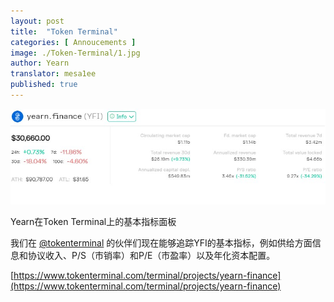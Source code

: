 ```yaml
---
layout: post
title:  "Token Terminal"
categories: [ Annoucements ]
image: ./Token-Terminal/1.jpg
author: Yearn
translator: mesa1ee
published: true
---
```


![](1.jpg)

Yearn在Token Terminal上的基本指标面板 

我们在 [@tokenterminal](https://twitter.com/tokenterminal) 的伙伴们现在能够追踪YFI的基本指标，例如供给方面信息和协议收入、P/S（市销率）和P/E（市盈率）以及年化资本配置。

[https://www.tokenterminal.com/terminal/projects/yearn-finance](https://www.tokenterminal.com/terminal/projects/yearn-finance)
